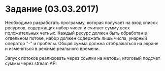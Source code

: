 # Задание (03.03.2017)
Необходимо разработать программу, которая получает на вход список ресурсов, содержащих набор чисел и считает сумму всех положительных четных. Каждый ресурс должен быть обработан в отдельном потоке, набор должен содержать лишь числа, унарный оператор "-" и пробелы. Общая сумма должна отображаться на экране и изменяться в режиме реального времени.

Запуск потоков реализовать через ссылки на методы, итоговый подсчет суммы через stream API